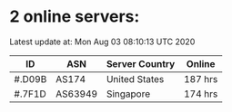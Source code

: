 # 2 online servers:

Latest update at: Mon Aug 03 08:10:13 UTC 2020

| ID | ASN | Server Country | Online |
| -- | --- | -------------- | ------ |
| #.D09B | AS174 | United States | 187 hrs |
| #.7F1D | AS63949 | Singapore | 174 hrs |


